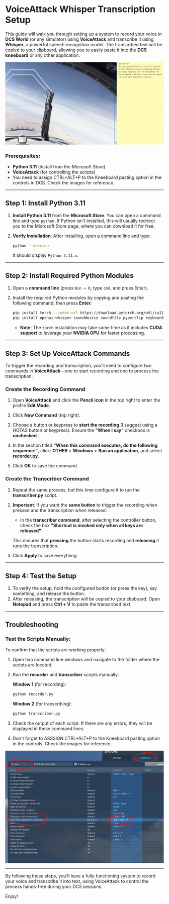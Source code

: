 # VoiceAttack Whisper Transcription Setup

This guide will walk you through setting up a system to record your voice in **DCS World** (or any simulator) using **VoiceAttack** and transcribe it using **Whisper**, a powerful speech recognition model. The transcribed text will be copied to your clipboard, allowing you to easily paste it into the **DCS kneeboard** or any other application.

![Kneeboard Whisper](https://raw.githubusercontent.com/BojoteX/KneeboardWhisper/main/kneeboardwhisper.png)

### Prerequisites:
- **Python 3.11** (Install from the Microsoft Store)
- **VoiceAttack** (for controlling the scripts)
- You need to assign CTRL+ALT+P to the Kneeboard pasting option in the controls in DCS. Check the images for reference.

---

## Step 1: Install Python 3.11

1. **Install Python 3.11** from the **Microsoft Store**. You can open a command line and type `python`. If Python isn’t installed, this will usually redirect you to the Microsoft Store page, where you can download it for free.
   
2. **Verify Installation**: After installing, open a command line and type:
   ```bash
   python --version
   ```
   It should display `Python 3.11.x`.

---

## Step 2: Install Required Python Modules

1. Open a **command line** (press `Win + R`, type `cmd`, and press Enter).

2. Install the required Python modules by copying and pasting the following command, then press **Enter**:
   ```bash
   pip install torch --index-url https://download.pytorch.org/whl/cu118
   pip install openai-whisper sounddevice soundfile pyperclip keyboard wcwidth
   ```
   - **Note**: The `torch` installation may take some time as it includes **CUDA support** to leverage your **NVIDIA GPU** for faster processing.

---

## Step 3: Set Up VoiceAttack Commands

To trigger the recording and transcription, you'll need to configure two commands in **VoiceAttack**—one to start recording and one to process the transcription.

### Create the Recording Command

1. Open **VoiceAttack** and click the **Pencil icon** in the top right to enter the profile **Edit Mode**.

2. Click **New Command** (top right).

3. Choose a button or keypress to **start the recording** (I suggest using a HOTAS button or keypress). Ensure the **"When I say"** checkbox is **unchecked**.

4. In the section titled **"When this command executes, do the following sequence:"**, click:
   **OTHER** > **Windows** > **Run an application**, and select **recorder.py**.

5. Click **OK** to save the command.

### Create the Transcriber Command

1. Repeat the same process, but this time configure it to run the **transcriber.py** script.

2. **Important**: If you want the **same button** to trigger the recording when pressed and the transcription when released:
   - In the **transcriber command**, after selecting the controller button, check the box **"Shortcut is invoked only when all keys are released"**.
   
   This ensures that **pressing** the button starts recording and **releasing** it runs the transcription.

3. Click **Apply** to save everything.

---

## Step 4: Test the Setup

1. To verify the setup, hold the configured button (or press the key), say something, and release the button.
2. After releasing, the transcription will be copied to your clipboard. Open **Notepad** and press **Ctrl + V** to paste the transcribed text.

---

## Troubleshooting

### Test the Scripts Manually:

To confirm that the scripts are working properly:

1. Open two command line windows and navigate to the folder where the scripts are located.

2. Run the **recorder** and **transcriber** scripts manually:

   **Window 1** (for recording):
   ```bash
   python recorder.py
   ```

   **Window 2** (for transcribing):
   ```bash
   python transcriber.py
   ```

3. Check the output of each script. If there are any errors, they will be displayed in these command lines.

4. Don't forget to ASSSIGN CTRL+ALT+P to the Kneeboard pasting option in the controls. Check the images for reference.

![Assignments](https://raw.githubusercontent.com/BojoteX/KneeboardWhisper/main/assignments.png)

---

By following these steps, you’ll have a fully functioning system to record your voice and transcribe it into text, using VoiceAttack to control the process hands-free during your DCS sessions.

Enjoy!
